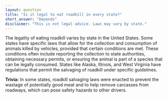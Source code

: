 ```yaml
---
layout: question
title: "Is it legal to eat roadkill in every state?"
short_answer: "Depends"
disclaimer: "This is not legal advice. Laws may vary by state."
---
```


The legality of eating roadkill varies by state in the United States. Some states have specific laws that allow for the collection and consumption of animals killed by vehicles, provided that certain conditions are met. These conditions often include reporting the collection to state authorities, obtaining necessary permits, or ensuring the animal is part of a species that can be legally consumed. States like Alaska, Illinois, and West Virginia have regulations that permit the salvaging of roadkill under specific guidelines.

**Trivia:** In some states, roadkill salvaging laws were enacted to prevent the wastage of potentially good meat and to help remove carcasses from roadways, which can pose safety hazards to other drivers.

